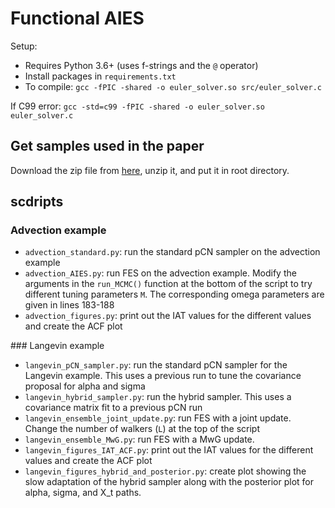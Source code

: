 # Functional AIES

Setup:

- Requires Python 3.6+ (uses f-strings and the `@` operator)
- Install packages in `requirements.txt`
- To compile: `gcc -fPIC -shared -o euler_solver.so src/euler_solver.c`

If C99 error: `gcc -std=c99 -fPIC -shared -o euler_solver.so euler_solver.c`


## Get samples used in the paper

Download the zip file from [here](https://lwr-inverse-mcmc.s3.eu-west-2.amazonaws.com/FES_outputs/outputs.zip), unzip it, and put it in root directory.


## scdripts

### Advection example
- `advection_standard.py`: run the standard pCN sampler on the advection example
- `advection_AIES.py`: run FES on the advection example. Modify the arguments in the `run_MCMC()` function at the bottom of the script to try different tuning parameters `M`. The corresponding omega parameters are given in lines 183-188
- `advection_figures.py`: print out the IAT values for the different values and create the ACF plot

### Langevin example
- `langevin_pCN_sampler.py`: run the standard pCN sampler for the Langevin example. This uses a previous run to tune the covariance proposal for alpha and sigma
- `langevin_hybrid_sampler.py`: run the hybrid sampler. This uses a covariance matrix fit to a previous pCN run
- `langevin_ensemble_joint_update.py`: run FES with a joint update. Change the number of walkers (`L`) at the top of the script
- `langevin_ensemble_MwG.py`: run FES with a MwG update.
- `langevin_figures_IAT_ACF.py`: print out the IAT values for the different values and create the ACF plot
- `langevin_figures_hybrid_and_posterior.py`: create plot showing the slow adaptation of the hybrid sampler along with the posterior plot for alpha, sigma, and X_t paths.
